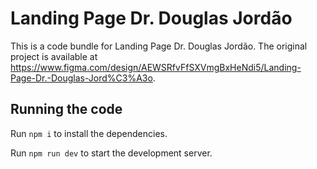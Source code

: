 
  # Landing Page Dr. Douglas Jordão

  This is a code bundle for Landing Page Dr. Douglas Jordão. The original project is available at https://www.figma.com/design/AEWSRfvFfSXVmgBxHeNdi5/Landing-Page-Dr.-Douglas-Jord%C3%A3o.

  ## Running the code

  Run `npm i` to install the dependencies.

  Run `npm run dev` to start the development server.
  